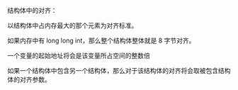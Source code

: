 结构体中的对齐：

以结构体中占内存最大的那个元素为对齐标准。 

如果内存中有 long long int，那么整个结构体整体就是 8 字节对齐。  

一个变量的起始地址将会是该变量所占空间的整数倍

如果一个结构体中包含另一个结构体，那么对于该结构体的对齐将会取被包含结构体的对齐参数。









